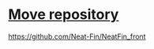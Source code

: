 # [Move repository](https://github.com/Neat-Fin/NeatFin_front)
https://github.com/Neat-Fin/NeatFin_front 
